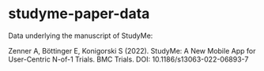 # studyme-paper-data
Data underlying the manuscript of StudyMe:

Zenner A, Böttinger E, Konigorski S (2022). StudyMe: A New Mobile App for User-Centric N-of-1 Trials. BMC Trials. DOI: 10.1186/s13063-022-06893-7
